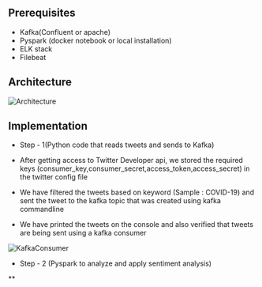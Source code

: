 ## Prerequisites

* Kafka(Confluent or apache)
* Pyspark (docker notebook or local installation)
* ELK stack
* Filebeat

## Architecture

![Architecture](https://user-images.githubusercontent.com/82575873/114900828-da6b8e00-9e31-11eb-946e-7d7e683bb7f3.png)

## Implementation

* Step - 1(Python code that reads tweets and sends to Kafka)
 
 * After getting access to Twitter Developer api, we stored the required keys (consumer_key,consumer_secret,access_token,access_secret) in the twitter config file
 * We have filtered the tweets based on keyword (Sample : COVID-19) and sent the tweet to the kafka topic that was created using kafka commandline
 * We have printed the tweets on the console and also verified that tweets are being sent using a kafka consumer

![KafkaConsumer](https://user-images.githubusercontent.com/82575873/114902237-3e428680-9e33-11eb-8abd-75ce059ae291.JPG)

* Step - 2 (Pyspark to analyze and apply sentiment analysis)

** 
